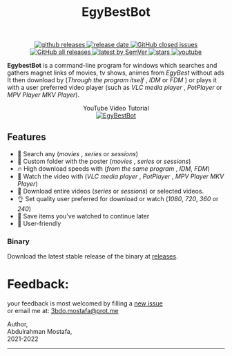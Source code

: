 <h1 align="center">EgyBestBot</h1><br>

<p align="center">
    <a href="https://github.com/abdulrahmanMostafa30/EgyBestBot/releases">
        <img alt="github releases" src="https://img.shields.io/github/v/release/abdulrahmanMostafa30/EgyBestBot">
    </a>
    <a href="https://github.com/abdulrahmanMostafa30/EgyBestBot/releases/latest">
        <img alt="release date" src="https://img.shields.io/github/release-date/abdulrahmanMostafa30/EgyBestBot">
    </a>
    <a href="https://github.com/abdulrahmanMostafa30/EgyBestBot/issues?q=is%3Aissue+is%3Aclosed">
        <img alt="GitHub closed issues" src="https://img.shields.io/github/issues-closed/abdulrahmanMostafa30/EgyBestBot">
    </a>
    <a href="https://github.com/abdulrahmanMostafa30/EgyBestBot/releases/">
        <img alt="GitHub all releases" src="https://img.shields.io/github/downloads/abdulrahmanMostafa30/EgyBestBot/total">
    </a>
    <a href="https://github.com/abdulrahmanMostafa30/EgyBestBot/releases/latest">
        <img alt="latest by SemVer" src="https://img.shields.io/github/downloads/abdulrahmanMostafa30/EgyBestBot/latest/total">
    </a>
    <a href="https://github.com/abdulrahmanMostafa30/EgyBestBot/stargazers">
        <img alt="stars" src="https://img.shields.io/github/stars/abdulrahmanMostafa30/EgyBestBot">
    </a>
    <a href="https://www.youtube.com/watch?v=NY36n6IYCQ8">
        <img alt="youtube" src="https://img.shields.io/youtube/views/NY36n6IYCQ8">
    </a>

</p>

 
**EgybestBot** is a command-line program for windows which searches and gathers magnet links of movies, tv shows, animes from *EgyBest* without ads
It then download by (*Through the program itself* , *IDM* or *FDM* ) or plays it with a user preferred video player (such as *VLC media player* , *PotPlayer* or *MPV Player* *MKV Player*).


<div align="center">
    YouTube Video Tutorial 
</div>



<div align="center">
  <a href="https://www.youtube.com/watch?v=NY36n6IYCQ8" target="_blank"><img src="https://img.youtube.com/vi/NY36n6IYCQ8/0.jpg" alt="EgyBestBot"></a>
</div>

## Features
* 🔎 Search any (*movies* , *series* or *sessions*)
* 🚀 Custom folder with the poster (*movies* , *series* or *sessions*)
* 🔥 High download speeds with (*from the same program* , *IDM*, *FDM*)
* 🔰 Watch the video with (*VLC media player* , *PotPlayer* , *MPV Player* *MKV Player*)
* 🎥 Download entire videos (*series* or *sessions*) or selected videos.
* 👌 Set quality user preferred for download or watch (*1080*, *720*, *360* or *240*)
* 🔁 Save items you've watched to continue later
* 🚸 User-friendly

### Binary

Download the latest stable release of the binary at [releases](https://github.com/abdulrahmanMostafa30/EgyBestBot/releases).


# Feedback:
your feedback is most welcomed by filling a [new issue](https://github.com/abdulrahmanMostafa30/EgyBestBot/issues/new) <br>
or email me at: 3bdo.mostafa@prot.me<br>

Author, <br>
Abdulrahman Mostafa, <br>
2021-2022

---
